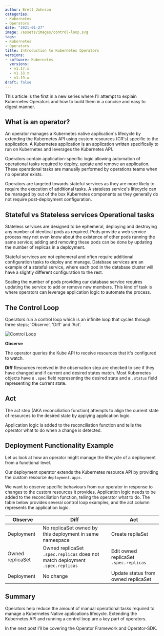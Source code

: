 ```yaml
---
author: Brett Johnson
categories:
- Kubernetes
- Operators
date: "2021-01-27"
image: /assets/images/control-loop.svg
tags:
- Kubernetes
- Operators
title: Introduction to Kubernetes Operators
versions:
- software: Kubernetes
  versions:
  - v1.17.x
  - v1.18.x
  - v1.19.x
draft: false
---
```


This article is the first in a new series where I'll attempt to explain Kubernetes Operators and how to build them in a concise and easy to digest manner.

## What is an operator?

An operator manages a Kubernetes native application's lifecycle by extending the Kubernetes API using custom resources (CR's) specific to the application. A Kubernetes application is an application written specifically to run on Kubernetes and leverages the Kubernetes API.

Operators contain application-specific logic allowing automation of operational tasks required to deploy, update and remove an application. These operational tasks are manually performed by operations teams when no operator exists. 

Operators are targeted towards stateful services as they are more likely to require the execution of additional tasks. A stateless service's lifecycle can be managed by out of the box Kubernetes components as they generally do not require post-deployment configuration.


## Stateful vs Stateless services Operational tasks

Stateless services are designed to be ephemeral, deploying and destroying any number of identical pods as required. Pods provide a web service process may not even know about the existence of other pods running the same service; adding and removing these pods can be done by updating the number of replicas in a deployment.

Stateful services are not ephemeral and often require additional configuration tasks to deploy and manage. Database services are an example of a stateful service, where each pod in the database cluster will have a slightly different configuration to the rest. 

Scaling the number of pods providing our database service requires updating the service to add or remove new members. This kind of task is where operators can leverage application logic to automate the process.


## The Control Loop

Operators run a control loop which is an infinite loop that cycles through three steps; 'Observe', 'Diff' and 'Act'.

![Control Loop](/assets/images/control-loop.svg)

**Observe**

The operator queries the Kube API to receive resources that it's configured to watch.

**Diff**
Resources received in the observation step are checked to see if they have changed and if current and desired states match. 
Most Kubernetes objects have a `.spec` field representing the desired state and a `.status` field representing the current state.

## Act
The act step (AKA reconciliation function) attempts to align the current state of resources to the desired state by applying application logic.

Application logic is added to the reconciliation function and tells the operator what to do when a change is detected.

## Deployment Functionality Example

Let us look at how an operator might manage the lifecycle of a deployment from a functional level. 

Our deployment operator extends the Kubernetes resource API by providing the custom resource `deployment.apps`. 

We want to observe specific behaviours from our operator in response to changes to the custom resources it provides. Application logic needs to be added to the reconciliation function, telling the operator what to do. The table below provides several control loop examples, and the act column represents the application logic.

| Observe | Diff | Act |
| --- | --- | --- |
| Deployment | No replicaSet owned by this deployment in same namespace | Create repliaSet |
| Owned replicaSet | Owned replicaSet `.spec.replicas` does not match deployment `.spec.replicas` | Edit owned replicaSet `.spec.replicas` |
| Deployment | No change | Update status from owned replicaSet

## Summary

Operators help reduce the amount of manual operational tasks required to manage a Kubernetes Native applications lifecycle. Extending the Kubernetes API and running a control loop are a key part of operators.

In the next post I'll be covering the Operator Framework and Operator-SDK.